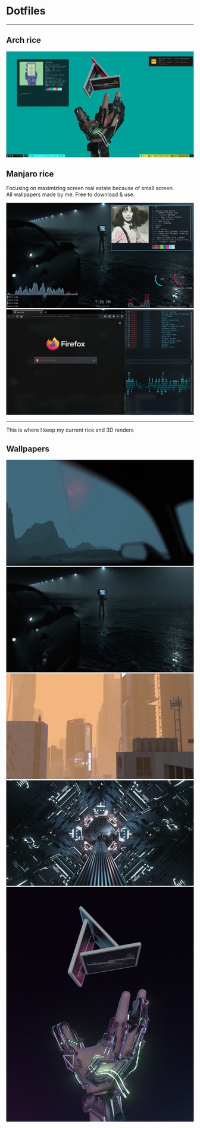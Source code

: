 # Dotfiles
* * *
## Arch rice
![Rice](Pictures/Screenshots/vkjz9bgy8jv71.png)   
   
## Manjaro rice
Focusing on maximizing screen real estate because of small screen.   
All wallpapers made by me. Free to download & use.
   
![Rice](Pictures/Screenshots/Screenshot_20200718_232450.png)   
![Rice](Pictures/Screenshots/Screenshot_20200718_233340.png)
* * *
This is where I keep my current rice and 3D renders   
## Wallpapers
![spooky](Pictures/Wallpapers/spooky.png)
![nightwalk](Pictures/Wallpapers/nightwalk-final-edited.jpg)   
![fog2020](Pictures/Wallpapers/Fog2020-edited.jpg)   
![outofplace](Pictures/Wallpapers/outofplace-edited.jpg)   
![cardistry](Pictures/Wallpapers/cardistry2077.png)   
